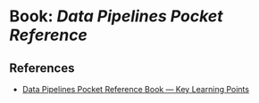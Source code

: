 # Book: _Data Pipelines Pocket Reference_

## References

- [Data Pipelines Pocket Reference Book — Key Learning Points](https://medium.com/@kxnk/data-pipelines-pocket-reference-key-learning-points-bb9225ee95a9)
